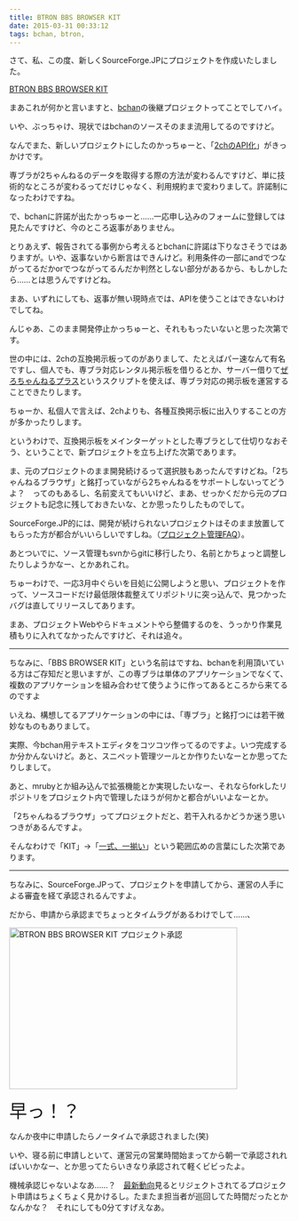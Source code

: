 ```yaml
---
title: BTRON BBS BROWSER KIT
date: 2015-03-31 00:33:12
tags: bchan, btron, 
---
```

さて、私、この度、新しくSourceForge.JPにプロジェクトを作成いたしました。

<a href="http://sourceforge.jp/projects/bbk/" title="BTRON BBS BROWSER KIT" target="_blank">BTRON BBS BROWSER KIT</a>

まあこれが何かと言いますと、<a href="http://sourceforge.jp/projects/bchan/" title="bchan - BTRON ２ちゃんねるブラウザ -" target="_blank">bchan</a>の後継プロジェクトってことでしてハイ。

いや、ぶっちゃけ、現状ではbchanのソースそのまま流用してるのですけど。

なんでまた、新しいプロジェクトにしたのかっちゅーと、「<a href="http://bbs.lames.jp/2ch-api.html" title="2ch API導入についての簡易まとめ" target="_blank">2chのAPI化</a>」がきっかけです。

専ブラが2ちゃんねるのデータを取得する際の方法が変わるんですけど、単に技術的なところが変わるってだけじゃなく、利用規約まで変わりまして。許諾制になったわけですね。

で、bchanに許諾が出たかっちゅーと……一応申し込みのフォームに登録しては見たんですけど、今のところ返事がありません。

とりあえず、報告されてる事例から考えるとbchanに許諾は下りなさそうではありますが。いや、返事ないから断言はできんけど。利用条件の一部にandでつながってるだかorでつながってるんだか判然としない部分があるから、もしかしたら……とは思うんですけどね。

まあ、いずれにしても、返事が無い現時点では、APIを使うことはできないわけでしてね。

んじゃあ、このまま開発停止かっちゅーと、それももったいないと思った次第です。

世の中には、2chの互換掲示板ってのがありまして、たとえばパー速なんて有名ですし、個人でも、専ブラ対応レンタル掲示板を借りるとか、サーバー借りて<a href="http://zerochplus.sourceforge.jp/" title="ぜろちゃんねるプラス - SourceForge.JP" target="_blank">ぜろちゃんねるプラス</a>というスクリプトを使えば、専ブラ対応の掲示板を運営することできたりします。

ちゅーか、私個人で言えば、2chよりも、各種互換掲示板に出入りすることの方が多かったりします。

というわけで、互換掲示板をメインターゲットとした専ブラとして仕切りなおそう、ということで、新プロジェクトを立ち上げた次第であります。

ま、元のプロジェクトのまま開発続けるって選択肢もあったんですけどね。「2ちゃんねるブラウザ」と銘打っていながら2ちゃんねるをサポートしないってどうよ？　ってのもあるし、名前変えてもいいけど、まあ、せっかくだから元のプロジェクトも記念に残しておきたいな、とか思ったりしたものでして。

SourceForge.JP的には、開発が続けられないプロジェクトはそのまま放置してもらった方が都合がいいらしいですしね。（<a href="http://sourceforge.jp/docs/%E3%83%97%E3%83%AD%E3%82%B8%E3%82%A7%E3%82%AF%E3%83%88%E7%AE%A1%E7%90%86FAQ" title="プロジェクト管理FAQ：SourceForge.JPドキュメント管理" target="_blank">プロジェクト管理FAQ</a>）。

あとついでに、ソース管理もsvnからgitに移行したり、名前とかちょっと調整したりしようかなー、とかあれこれ。

ちゅーわけで、一応3月中ぐらいを目処に公開しようと思い、プロジェクトを作って、ソースコードだけ最低限体裁整えてリポジトリに突っ込んで、見つかったバグは直してリリースしてあります。

まあ、プロジェクトWebやらドキュメントやら整備するのを、うっかり作業見積もりに入れてなかったんですけど、それは追々。

<hr>

ちなみに、「BBS BROWSER KIT」という名前はですね、bchanを利用頂いている方はご存知だと思いますが、この専ブラは単体のアプリケーションでなくて、複数のアプリケーションを組み合わせて使うように作ってあるところから来てるのですよ

いえね、構想してるアプリケーションの中には、「専ブラ」と銘打つには若干微妙なものもありまして。

実際、今bchan用テキストエディタをコツコツ作ってるのですよ。いつ完成するか分かんないけど。あと、スニペット管理ツールとか作りたいなーとか思ってたりしまして。

あと、mrubyとか組み込んで拡張機能とか実現したいなー、それならforkしたリポジトリをプロジェクト内で管理したほうが何かと都合がいいよなーとか。

「2ちゃんねるブラウザ」ってプロジェクトだと、若干入れるかどうか迷う思いつきがあるんですよ。

そんなわけで「KIT」→「<a href="http://ja.wikipedia.org/wiki/%E3%82%AD%E3%83%83%E3%83%88" title="キット：Wikipedia" target="_blank">一式、一揃い</a>」という範囲広めの言葉にした次第であります。

<hr>

ちなみに、SourceForge.JPって、プロジェクトを申請してから、運営の人手による審査を経て承認されるんですよ。

だから、申請から承認までちょっとタイムラグがあるわけでして……、

<a href="/2015/03/31/btron-bbs-browser-kit/history_first.png"><img src="/2015/03/31/btron-bbs-browser-kit/history_first.png" alt="BTRON BBS BROWSER KIT プロジェクト承認" width="411" height="291" class="alignnone size-full wp-image-223" /></a>

<span style="font-size:xx-large">早っ！？</span>

なんか夜中に申請したらノータイムで承認されました(笑)

いや、寝る前に申請しといて、運営元の営業時間始まってから朝一で承認されればいいかなー、とか思ってたらいきなり承認されて軽くビビったよ。

機械承認じゃないよなあ……？　<a href="http://sourceforge.jp/develop/whatsnew.php" title="最新動向 - SourceForge.JP" target="_blank">最新動向</a>見るとリジェクトされてるプロジェクト申請はちょくちょく見かけるし。たまたま担当者が巡回してた時間だったとかなんかな？　それにしても0分てすげえなあ。

